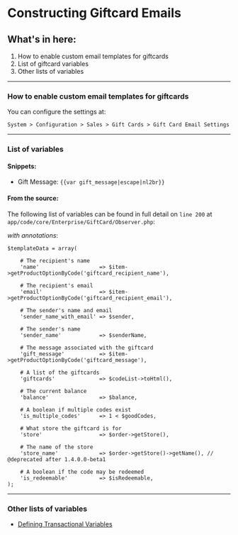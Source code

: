 # Constructing Giftcard Emails

## What's in here:

1. How to enable custom email templates for giftcards
2. List of giftcard variables
3. Other lists of variables

---

### How to enable custom email templates for giftcards

You can configure the settings at:

`System > Configuration > Sales > Gift Cards > Gift Card Email Settings `

---

### List of variables

#### Snippets:

- Gift Message: `{{var gift_message|escape|nl2br}}`


#### From the source:

The following list of variables can be found in full detail on `line 200` at `app/code/core/Enterprise/GiftCard/Observer.php`:

*with annotations*:

```
$templateData = array(

    # The recipient's name
    'name'                   => $item->getProductOptionByCode('giftcard_recipient_name'),
    
    # The recipient's email
    'email'                  => $item->getProductOptionByCode('giftcard_recipient_email'),
    
    # The sender's name and email
    'sender_name_with_email' => $sender,
    
    # The sender's name
    'sender_name'            => $senderName,
    
    # The message associated with the giftcard
    'gift_message'           => $item->getProductOptionByCode('giftcard_message'),
    
    # A list of the giftcards
    'giftcards'              => $codeList->toHtml(),
    
    # The current balance
    'balance'                => $balance,
    
    # A boolean if multiple codes exist
    'is_multiple_codes'      => 1 < $goodCodes,
    
    # What store the giftcard is for
    'store'                  => $order->getStore(),
    
    # The name of the store
    'store_name'             => $order->getStore()->getName(), // @deprecated after 1.4.0.0-beta1
    
    # A boolean if the code may be redeemed
    'is_redeemable'          => $isRedeemable,
);
```
---

### Other lists of variables

- [Defining Transactional Variables](http://go.magento.com/support/kb/entry/name/defining-transactional-variables/)
